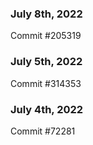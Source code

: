 ### July 8th, 2022

Commit #205319

### July 5th, 2022

Commit #314353


### July 4th, 2022

Commit #72281
